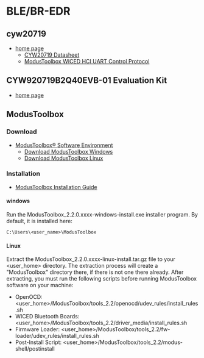 # BLE/BR-EDR

## cyw20719

- [home page](https://www.cypress.com/products/cyw20719)
  - [CYW20719 Datasheet](https://www.cypress.com/file/469126/download)
  - [ModusToolbox WICED HCI UART Control Protocol](https://www.cypress.com/file/462731/download)

## CYW920719B2Q40EVB-01 Evaluation Kit

- [home page](https://www.cypress.com/documentation/development-kitsboards/cyw920719b2q40evb-01-evaluation-kit)

## ModusToolbox

### Download

- [ModusToolbox® Software Environment](https://www.cypress.com/products/modustoolbox-software-environment#tabs-0-bottom_side-6)
  - [Download ModusToolbox Windows](https://www.cypress.com/ModusToolboxForWindows)
  - [Download ModusToolbox Linux](https://www.cypress.com/ModusToolboxForLinux)

### Installation

- [ModusToolbox Installation Guide](http://www.cypress.com/ModusToolboxInstallGuide)

#### windows

Run the ModusToolbox_2.2.0.xxxx-windows-install.exe installer program. By default, it is installed here:

```shell
C:\Users\<user_name>\ModusToolbox
```

#### Linux

Extract the ModusToolbox_2.2.0.xxxx-linux-install.tar.gz file to your <user_home> directory. The extraction process will create a "ModusToolbox" directory there, if there is not one there already. After extracting, you must run the following scripts before running ModusToolbox software on your machine:

- OpenOCD: <user_home>/ModusToolbox/tools_2.2/openocd/udev_rules/install_rules.sh
- WICED Bluetooth Boards: <user_home>/ModusToolbox/tools_2.2/driver_media/install_rules.sh
- Firmware Loader: <user_home>/ModusToolbox/tools_2.2/fw-loader/udev_rules/install_rules.sh
- Post-Install Script: <user_home>/ModusToolbox/tools_2.2/modus-shell/postinstall
